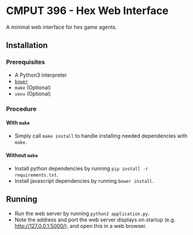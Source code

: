 # CMPUT 396 - Hex Web Interface

A minimal web interface for hex game agents.

## Installation

### Prerequisites

- A Python3 interpreter
- [`bower`](https://bower.io/)
- `make` (Optional)
- `venv` (Optional)

### Procedure

#### With `make`

- Simply call `make install` to handle installing needed dependencies with
  `make`.

#### Without `make`

- Install python dependencies by running `pip install -r requirements.txt`.
- Install javascript dependencies by running `bower install`.

## Running

- Run the web server by running `python3 application.py`.
- Note the address and port the web server displays on startup (e.g. http://127.0.0.1:5000/), and open this in a web browser.
